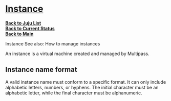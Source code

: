 # **[Instance](https://multipass.run/docs/instance)**

**[Back to Juju List](./juju_list.md)**\
**[Back to Current Status](../../../development/status/weekly/current_status.md)**\
**[Back to Main](../../../README.md)**

Instance
See also: How to manage instances

An instance is a virtual machine created and managed by Multipass.

## Instance name format

A valid instance name must conform to a specific format. It can only include alphabetic letters, numbers, or hyphens. The initial character must be an alphabetic letter, while the final character must be alphanumeric.
